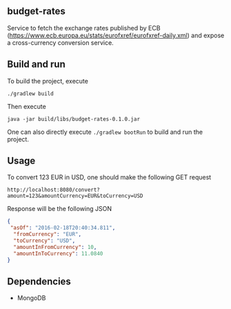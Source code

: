 ## budget-rates
Service to fetch the exchange rates published by ECB (https://www.ecb.europa.eu/stats/eurofxref/eurofxref-daily.xml) and expose a cross-currency conversion service.

## Build and run

To build the project, execute  
```
./gradlew build
```

Then execute  
```
java -jar build/libs/budget-rates-0.1.0.jar
```

One can also directly execute ```./gradlew bootRun``` to build and run the project.

## Usage

To convert 123 EUR in USD, one should make the following GET request
```
http://localhost:8080/convert?amount=123&amountCurrency=EUR&toCurrency=USD
```

Response will be the following JSON  

```json  
{  
 "asOf": "2016-02-18T20:40:34.811",  
  "fromCurrency": "EUR",  
  "toCurrency": "USD",  
  "amountInFromCurrency": 10,  
  "amountInToCurrency": 11.0840  
}
```

## Dependencies

* MongoDB
